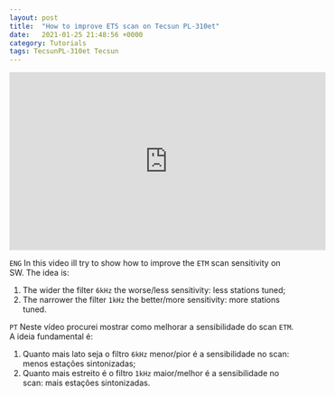 ```yaml
---
layout: post
title:  "How to improve ETS scan on Tecsun PL-310et"
date:   2021-01-25 21:48:56 +0000
category: Tutorials
tags: TecsunPL-310et Tecsun
---
```

<iframe width="560" height="315" src="https://www.youtube-nocookie.com/embed/ZX9XLQKJ8Rw" frameborder="0" allow="accelerometer; autoplay; clipboard-write; encrypted-media; gyroscope; picture-in-picture" allowfullscreen></iframe>


`ENG`
In this video ill try to show how to improve the `ETM` scan sensitivity on SW. The idea is:

1. The wider the filter `6kHz` the worse/less sensitivity: less stations tuned;
2. The narrower the filter `1kHz` the better/more sensitivity: more stations tuned.

`PT`
Neste vídeo procurei mostrar como melhorar a sensibilidade do scan `ETM`. A ideia fundamental é:

1. Quanto mais lato seja o filtro `6kHz` menor/pior é a sensibilidade no scan: menos estações sintonizadas;
2. Quanto mais estreito é o filtro `1kHz` maior/melhor é a sensibilidade no scan: mais estações sintonizadas.